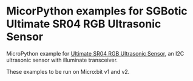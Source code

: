 # MicorPython examples for SGBotic Ultimate SR04 RGB Ultrasonic Sensor

MicroPython example for [Ultimate SR04 RGB Ultrasonic Sensor](https://www.sgbotic.com/index.php?dispatch=products.view&product_id=3248), an I2C ultrasonic sensor with illuminate transceiver.

These examples to be run on Micro:bit v1 and v2.